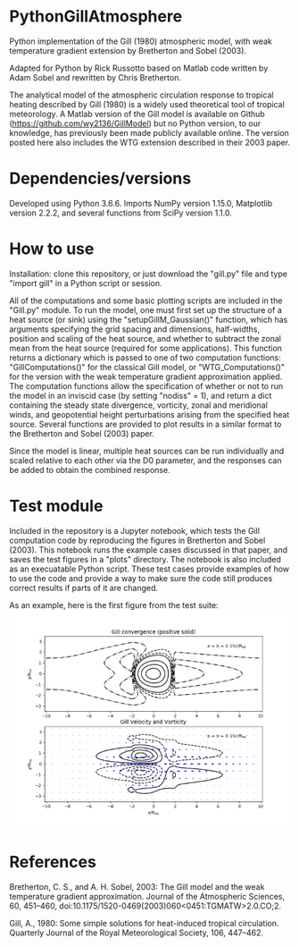 # PythonGillAtmosphere
Python implementation of the Gill (1980) atmospheric model, 
with weak temperature gradient extension by Bretherton and Sobel (2003). 

Adapted for Python by Rick Russotto based on Matlab code 
written by Adam Sobel and rewritten by Chris Bretherton.

The analytical model of the atmospheric circulation response to tropical heating 
described by Gill (1980) is a widely used theoretical tool of tropical meteorology.
A Matlab version of the Gill model is available on Github (https://github.com/wy2136/GillModel) 
but no Python version, to our knowledge, has previously been made publicly available online. 
The version posted here also includes the WTG extension described in their 2003 paper. 

# Dependencies/versions

Developed using Python 3.6.6. Imports NumPy version 1.15.0, Matplotlib version 2.2.2,
and several functions from SciPy version 1.1.0.

# How to use

Installation: clone this repository, or just download the "gill.py" file and 
type "import gill" in a Python script or session.

All of the computations and some basic plotting scripts are included in the "Gill.py" module.
To run the model, one must first set up the structure of a heat source (or sink) using the "setupGillM_Gaussian()"
function, which has arguments specifying the grid spacing and dimensions, half-widths, position and scaling of the 
heat source, and whether to subtract the zonal mean from the heat source (required for some applications). 
This function returns a dictionary which is passed to one of two computation functions: 
"GillComputations()" for the classical Gill model, 
or "WTG_Computations()" for the version with the weak temperature gradient approximation applied. 
The computation functions allow the specification of whether or not to run the model in 
an inviscid case (by setting "nodiss" = 1), and return a dict containing the steady state 
divergence, vorticity, zonal and meridional winds, and geopotential height perturbations arising from the 
specified heat source.
Several functions are provided to plot results in a similar format to the Bretherton and Sobel (2003) paper.

Since the model is linear, multiple heat sources can be run individually
and scaled relative to each other via the D0 parameter, and the responses can be 
added to obtain the combined response.

# Test module

Included in the repository is a Jupyter notebook, 
which tests the Gill computation code by reproducing the figures 
in Bretherton and Sobel (2003). This notebook runs the example cases discussed in that paper,
and saves the test figures in a "plots" directory. 
The notebook is also included as an execuatable Python script.
These test cases provide examples of how to use the code and 
provide a way to make sure the code still produces correct results if 
parts of it are changed.

As an example, here is the first figure from the test suite:
![Alt text](plots/BS03_Figure_1.png?raw=true "BS03_Figure_1")

# References

Bretherton, C. S., and A. H. Sobel, 2003: The Gill model and the weak temperature gradient 
approximation. Journal of the Atmospheric Sciences, 60, 451–460, 
doi:10.1175/1520-0469(2003)060<0451:TGMATW>2.0.CO;2.

Gill, A., 1980: Some simple solutions for heat-induced tropical circulation. Quarterly Journal of
the Royal Meteorological Society, 106, 447–462.
